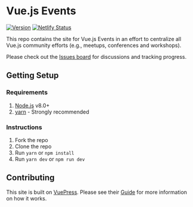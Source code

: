 # Vue.js Events

[![Version](https://img.shields.io/badge/version-0.3.0--alpha-orange.svg)](https://github.com/vuejs/events/blob/master/CHANGELOG.md) [![Netlify Status](https://api.netlify.com/api/v1/badges/4e0142b9-085f-4737-adb3-d11aa02481ee/deploy-status)](https://app.netlify.com/sites/vuejs-events/deploys)

This repo contains the site for Vue.js Events in an effort to centralize all Vue.js community efforts (e.g., meetups, conferences and workshops).

Please check out the [Issues board](https://github.com/vuejs/events/issues) for discussions and tracking progress.

## Getting Setup

### Requirements

1. [Node.js](https://nodejs.org/en/) v8.0+
1. [yarn](https://yarnpkg.com/en/) - Strongly recommended

### Instructions

1. Fork the repo
1. Clone the repo
1. Run `yarn` or `npm install`
1. Run `yarn dev` or `npm run dev`

## Contributing

This site is built on [VuePress](https://vuepress.vuejs.org/). Please see their [Guide](https://vuepress.vuejs.org/guide/) for more information on how it works.
